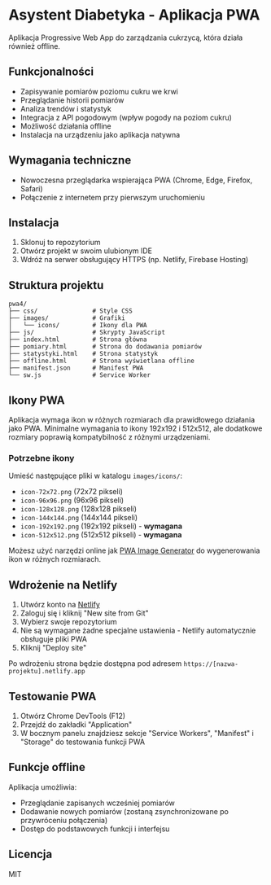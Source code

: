 # Asystent Diabetyka - Aplikacja PWA

Aplikacja Progressive Web App do zarządzania cukrzycą, która działa również offline.

## Funkcjonalności

- Zapisywanie pomiarów poziomu cukru we krwi
- Przeglądanie historii pomiarów 
- Analiza trendów i statystyk
- Integracja z API pogodowym (wpływ pogody na poziom cukru)
- Możliwość działania offline
- Instalacja na urządzeniu jako aplikacja natywna

## Wymagania techniczne

- Nowoczesna przeglądarka wspierająca PWA (Chrome, Edge, Firefox, Safari)
- Połączenie z internetem przy pierwszym uruchomieniu

## Instalacja

1. Sklonuj to repozytorium
2. Otwórz projekt w swoim ulubionym IDE
3. Wdróż na serwer obsługujący HTTPS (np. Netlify, Firebase Hosting)

## Struktura projektu

```
pwa4/
├── css/               # Style CSS
├── images/            # Grafiki
│   └── icons/         # Ikony dla PWA
├── js/                # Skrypty JavaScript
├── index.html         # Strona główna
├── pomiary.html       # Strona do dodawania pomiarów
├── statystyki.html    # Strona statystyk
├── offline.html       # Strona wyświetlana offline
├── manifest.json      # Manifest PWA
└── sw.js              # Service Worker
```

## Ikony PWA

Aplikacja wymaga ikon w różnych rozmiarach dla prawidłowego działania jako PWA. Minimalne wymagania to ikony 192x192 i 512x512, ale dodatkowe rozmiary poprawią kompatybilność z różnymi urządzeniami.

### Potrzebne ikony

Umieść następujące pliki w katalogu `images/icons/`:

- `icon-72x72.png` (72x72 pikseli)
- `icon-96x96.png` (96x96 pikseli)
- `icon-128x128.png` (128x128 pikseli)
- `icon-144x144.png` (144x144 pikseli)
- `icon-192x192.png` (192x192 pikseli) - **wymagana**
- `icon-512x512.png` (512x512 pikseli) - **wymagana**

Możesz użyć narzędzi online jak [PWA Image Generator](https://tools.crawlink.com/tools/pwa-icon-generator/) do wygenerowania ikon w różnych rozmiarach.

## Wdrożenie na Netlify

1. Utwórz konto na [Netlify](https://www.netlify.com/)
2. Zaloguj się i kliknij "New site from Git"
3. Wybierz swoje repozytorium
4. Nie są wymagane żadne specjalne ustawienia - Netlify automatycznie obsługuje pliki PWA
5. Kliknij "Deploy site"

Po wdrożeniu strona będzie dostępna pod adresem `https://[nazwa-projektu].netlify.app`

## Testowanie PWA

1. Otwórz Chrome DevTools (F12)
2. Przejdź do zakładki "Application"
3. W bocznym panelu znajdziesz sekcje "Service Workers", "Manifest" i "Storage" do testowania funkcji PWA

## Funkcje offline

Aplikacja umożliwia:
- Przeglądanie zapisanych wcześniej pomiarów
- Dodawanie nowych pomiarów (zostaną zsynchronizowane po przywróceniu połączenia)
- Dostęp do podstawowych funkcji i interfejsu

## Licencja

MIT 